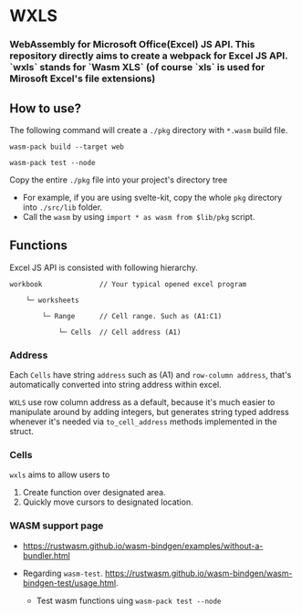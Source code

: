 # WXLS

<h3>WebAssembly for Microsoft Office(Excel) JS API. This repository directly aims to create a webpack for Excel JS API. 
`wxls` stands for `Wasm XLS` (of course `xls` is used for Mirosoft Excel's file extensions)<h3>

## How to use?

The following command will create a `./pkg` directory with `*.wasm` build file.

```console
wasm-pack build --target web
```

```console
wasm-pack test --node
```

Copy the entire `./pkg` file into your project's directory tree

* For example, if you are using svelte-kit, copy the whole `pkg` directory into `./src/lib` folder. 
* Call the `wasm` by using `import * as wasm from $lib/pkg` script.


## Functions

Excel JS API is consisted with following hierarchy. 
```console
workbook              // Your typical opened excel program

    └─ worksheets 

        └─ Range      // Cell range. Such as (A1:C1)

            └─ Cells  // Cell address (A1)
```


### Address
Each `Cells` have string `address` such as (A1) and `row-column address`, that's automatically converted into string address within excel. 

`WXLS` use row column address as a default, because it's much easier to manipulate around by adding integers, but generates string typed address whenever it's needed via `to_cell_address` methods implemented in the struct. 

### Cells


`wxls` aims to allow users to 
1. Create function over designated area.
2. Quickly move cursors to designated location. 


### WASM support page

* https://rustwasm.github.io/wasm-bindgen/examples/without-a-bundler.html

* Regarding `wasm-test`. https://rustwasm.github.io/wasm-bindgen/wasm-bindgen-test/usage.html. 
  * Test wasm functions uing `wasm-pack test --node`